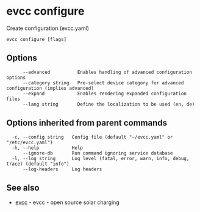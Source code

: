 # evcc configure

Create configuration (evcc.yaml)

```
evcc configure [flags]
```

## Options

```
      --advanced          Enables handling of advanced configuration options
      --category string   Pre-select device category for advanced configuration (implies advanced)
      --expand            Enables rendering expanded configuration files
      --lang string       Define the localization to be used (en, de)
```

## Options inherited from parent commands

```
  -c, --config string   Config file (default "~/evcc.yaml" or "/etc/evcc.yaml")
  -h, --help            Help
      --ignore-db       Run command ignoring service database
  -l, --log string      Log level (fatal, error, warn, info, debug, trace) (default "info")
      --log-headers     Log headers
```

## See also

* [evcc](evcc.md)	 - evcc - open source solar charging


